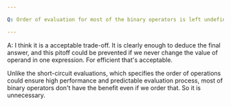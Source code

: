 ```yaml
---

Q: Order of evaluation for most of the binary operators is left undefined to give the compiler opportunities for optimization. This strategy presents a trade-off between efficient code generation and potential pitfalls in the use of the language by the programmer. Do you consider that an acceptable trade-off? Why or why not?

---
```


A: I think it is a acceptable trade-off. It is clearly enough to deduce the final answer, and this pitoff could be prevented if we never change the value of operand in one expression. For efficient that's acceptable.

Unlike the short-circuit evaluations, which specifies the order of operations could ensure high performance and predictable evaluation process, most of binary operators don't have the benefit even if we order that. So it is unnecessary.